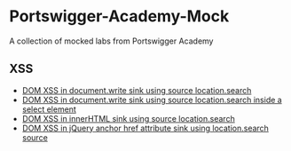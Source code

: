 # Portswigger-Academy-Mock
A collection of mocked labs from Portswigger Academy

## XSS
- [DOM XSS in document.write sink using source location.search](https://github.com/p-cap/Portswigger-Academy-Mock/tree/main/XSS/1)
- [DOM XSS in document.write sink using source location.search inside a select element](https://github.com/p-cap/Portswigger-Academy-Mock/tree/main/XSS/2)
- [DOM XSS in innerHTML sink using source location.search](https://github.com/p-cap/Portswigger-Academy-Mock/tree/main/XSS/3)
- [DOM XSS in jQuery anchor href attribute sink using location.search source](https://github.com/p-cap/Portswigger-Academy-Mock/tree/main/XSS/4)
